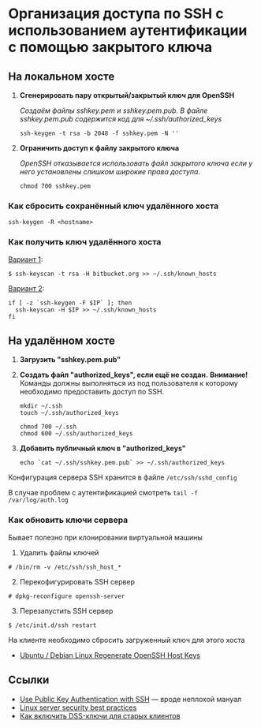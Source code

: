 # Организация доступа по SSH с использованием аутентификации с помощью закрытого ключа


## На локальном хосте 

1. **Сгенерировать пару открытый/закрытый ключ для OpenSSH**

	*Cоздаём файлы sshkey.pem и sshkey.pem.pub. В файле sshkey.pem.pub содержится код для ~/.ssh/authorized_keys*

	```shell
	ssh-keygen -t rsa -b 2048 -f sshkey.pem -N ''
	```

2. **Ограничить доступ к файлу закрытого ключа**

	*OpenSSH отказывается использовать файл закрытого ключа если у него установлены слишком широкие права доступа.*

	```shell
	chmod 700 sshkey.pem
	```


### Как сбросить сохранённый ключ удалённого хоста

```
ssh-keygen -R <hostname>
```


### Как получить ключ удалённого хоста


[Вариант 1](https://superuser.com/a/1111974):

```shell
$ ssh-keyscan -t rsa -H bitbucket.org >> ~/.ssh/known_hosts
```


[Вариант 2](https://stackoverflow.com/a/25020638):

```shell
if [ -z `ssh-keygen -F $IP` ]; then
  ssh-keyscan -H $IP >> ~/.ssh/known_hosts
fi
```


## На удалённом хосте

1. **Загрузить "sshkey.pem.pub"**
2. **Создать файл "authorized_keys", если ещё не создан.**
	**Внимание!** Команды должны выполняться из под пользователя к которому необходимо предоставить доступ по SSH.
	
	```shell
	mkdir ~/.ssh
	touch ~/.ssh/authorized_keys
	
	chmod 700 ~/.ssh
	chmod 600 ~/.ssh/authorized_keys
	```
3. **Добавить публичный ключ в "authorized_keys"**

	```shell
	echo `cat ~/.ssh/sshkey.pem.pub` >> ~/.ssh/authorized_keys
	```

Конфигурация сервера SSH хранится в файле `/etc/ssh/sshd_config`

В случае проблем с аутентификацией смотреть `tail -f /var/log/auth.log`


### Как обновить ключи сервера

Бывает полезно при клонировании виртуальной машины


1. Удалить файлы ключей

```
# /bin/rm -v /etc/ssh/ssh_host_*
```
2. Перекофигурировать SSH сервер

```
# dpkg-reconfigure openssh-server
```
3. Перезапустить SSH сервер
```
$ /etc/init.d/ssh restart
```


На клиенте необходимо сбросить загруженный ключ для этого хоста


* [Ubuntu / Debian Linux Regenerate OpenSSH Host Keys](https://www.cyberciti.biz/faq/howto-regenerate-openssh-host-keys/)


## Ссылки

* [Use Public Key Authentication with SSH](https://www.linode.com/docs/security/use-public-key-authentication-with-ssh) &mdash; вроде неплохой мануал
* [Linux server security best practices](https://support.rackspace.com/how-to/linux-server-security-best-practices/)
* [Как включить DSS-ключи для старых клиентов](https://www.gentoo.org/support/news-items/2015-08-13-openssh-weak-keys.html)